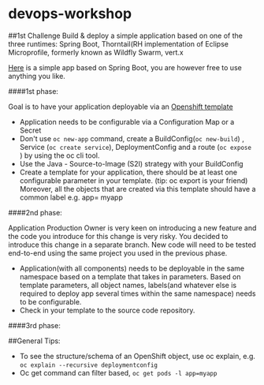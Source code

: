 # devops-workshop

##1st Challenge
Build & deploy a simple application based on one of the three runtimes: Spring Boot, Thorntail(RH implementation of Eclipse Microprofile, formerly known as Wildfly Swarm, vert.x

[Here](https://github.com/mcelep/spring-boot-hello-world) is a simple app based on Spring Boot, you are however free to use anything you like.

####1st phase:

Goal is to have your application deployable via an [Openshift template](https://docs.openshift.com/container-platform/3.10/dev_guide/templates.html)

- Application needs to be configurable via a Configuration Map or a Secret
- Don't use ```oc new-app``` command, create a BuildConfig(```oc new-build```) , Service (```oc create service```), DeploymentConfig and a route (```oc expose ```) by using the oc cli tool.
- Use the Java - Source-to-Image (S2I) strategy with your BuildConfig
- Create a template for your application, there should be at least one configurable parameter in your template. 
(tip: oc export is your friend) Moreover, all the objects that are created via this template should have a common label e.g. app= myapp


####2nd phase:

Application Production Owner is very keen on introducing a new feature and the code you introduce for this change is very risky.
You decided to introduce this change in a separate branch. New code will need to be tested end-to-end using the same project you used in the previous phase.

- Application(with all components) needs to be deployable in the same namespace based on a template that takes in parameters. Based on template parameters, all object names, labels(and whatever else is required to deploy app several times within the same namespace) needs to be configurable.  
- Check in your template to the source code repository.


####3rd phase:



##General Tips:

- To see the structure/schema of an OpenShift object, use oc explain, e.g. ```oc explain --recursive deploymentconfig```
- Oc get command can filter based, ``` oc get pods -l app=myapp ```
 


